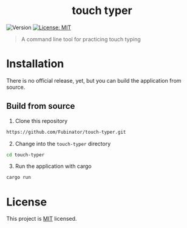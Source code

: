 <h1 align="center">touch typer</h1>
<p>
  <img alt="Version" src="https://img.shields.io/badge/version-0.1.0-blue.svg?cacheSeconds=2592000" />
  <a href="#" target="_blank">
    <img alt="License: MIT" src="https://img.shields.io/badge/License-MIT-yellow.svg" />
  </a>
</p>

> A command line tool for practicing touch typing

# Installation

There is no official release, yet, but you can build the application from source.

## Build from source

1. Clone this repository

```bash
https://github.com/Fubinator/touch-typer.git
```

2. Change into the `touch-typer` directory

```bash
cd touch-typer
```

3. Run the application with cargo

```bash
cargo run
```

# License

This project is [MIT](LICENSE.md) licensed.

